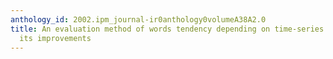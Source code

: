 ```yaml
---
anthology_id: 2002.ipm_journal-ir0anthology0volumeA38A2.0
title: An evaluation method of words tendency depending on time-series variation and
  its improvements
---
```

